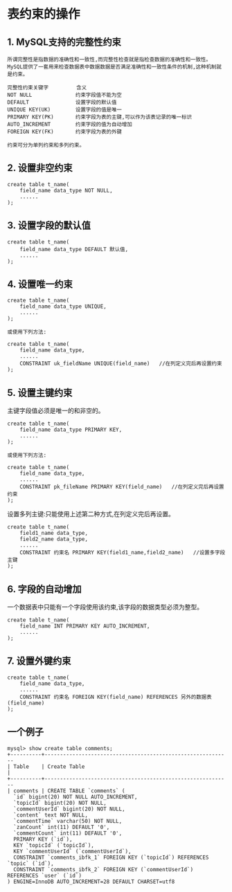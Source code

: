 # 表约束的操作

## 1. MySQL支持的完整性约束

    所谓完整性是指数据的准确性和一致性,而完整性检查就是指检查数据的准确性和一致性。
    MySQL提供了一套用来检查数据表中数据数据是否满足准确性和一致性条件的机制,这种机制就是约束。
    
    完整性约束关键字         含义
    NOT NULL              约束字段值不能为空
    DEFAULT               设置字段的默认值
    UNIQUE KEY(UK)        设置字段的值是唯一
    PRIMARY KEY(PK)       约束字段为表的主键,可以作为该表记录的唯一标识
    AUTO_INCREMENT        约束字段的值为自动增加
    FOREIGN KEY(FK)       约束字段为表的外键 
    
    约束可分为单列约束和多列约束。

## 2. 设置非空约束

    create table t_name(
        field_name data_type NOT NULL,
        ......
    );

## 3. 设置字段的默认值

    create table t_name(
        field_name data_type DEFAULT 默认值,
        ......
    );

## 4. 设置唯一约束

    create table t_name(
        field_name data_type UNIQUE,
        ......
    );
    
    或使用下列方法:
    
    create table t_name(
        field_name data_type,
        ......
        CONSTRAINT uk_fieldName UNIQUE(field_name)   //在列定义完后再设置约束
    );

## 5. 设置主键约束

主键字段值必须是唯一的和非空的。

    create table t_name(
        field_name data_type PRIMARY KEY,
        ......
    );
    
    或使用下列方法:
    
    create table t_name(
        field_name data_type,
        ......
        CONSTRAINT pk_fileName PRIMARY KEY(field_name)   //在列定义完后再设置约束
    );
    
设置多列主键:只能使用上述第二种方式,在列定义完后再设置。
    
    create table t_name(
        field1_name data_type,
        field2_name data_type,
        ......
        CONSTRAINT 约束名 PRIMARY KEY(field1_name,field2_name)   //设置多字段主键
    );

## 6. 字段的自动增加

一个数据表中只能有一个字段使用该约束,该字段的数据类型必须为整型。

    create table t_name(
        field_name INT PRIMARY KEY AUTO_INCREMENT,
        ......
    );

## 7. 设置外键约束

    create table t_name(
        field_name data_type,
        ......
        CONSTRAINT 约束名 FOREIGN KEY(field_name) REFERENCES 另外的数据表(field_name)
    );
    
## 一个例子

    mysql> show create table comments;
    +----------+------------------------------------------------------------
    | Table    | Create Table                                                                                                                                                                                                                                                                                                                                                                                                                                                                                                                                                                                                     |
    +----------+------------------------------------------------------------
    | comments | CREATE TABLE `comments` (
      `id` bigint(20) NOT NULL AUTO_INCREMENT,
      `topicId` bigint(20) NOT NULL,
      `commentUserId` bigint(20) NOT NULL,
      `content` text NOT NULL,
      `commentTime` varchar(50) NOT NULL,
      `zanCount` int(11) DEFAULT '0',
      `commentCount` int(11) DEFAULT '0',
      PRIMARY KEY (`id`),
      KEY `topicId` (`topicId`),
      KEY `commentUserId` (`commentUserId`),
      CONSTRAINT `comments_ibfk_1` FOREIGN KEY (`topicId`) REFERENCES `topic` (`id`),
      CONSTRAINT `comments_ibfk_2` FOREIGN KEY (`commentUserId`) REFERENCES `user` (`id`)
    ) ENGINE=InnoDB AUTO_INCREMENT=28 DEFAULT CHARSET=utf8